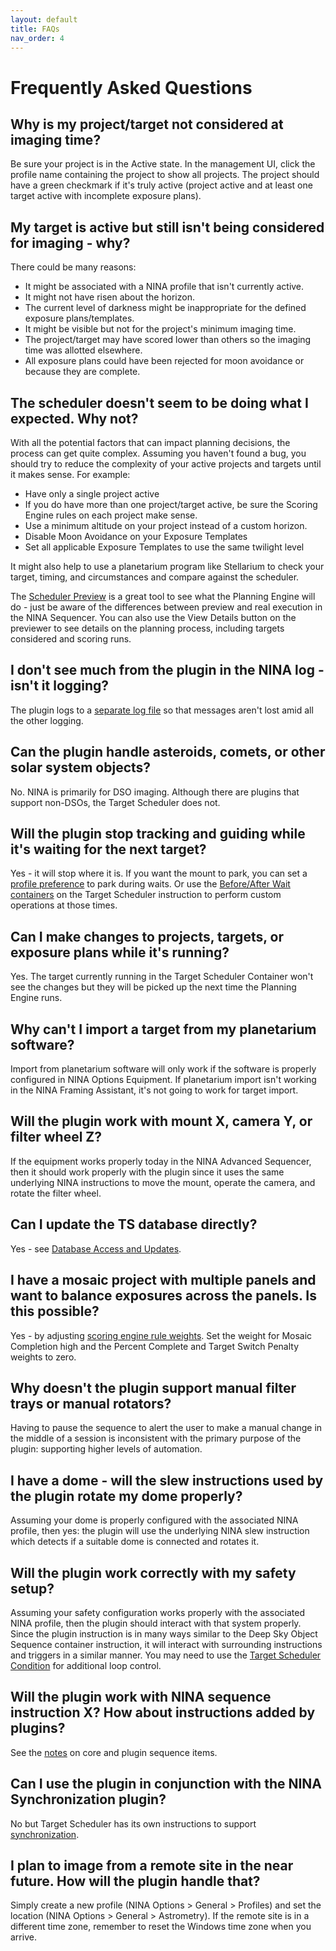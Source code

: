 ```yaml
---
layout: default
title: FAQs
nav_order: 4
---
```


# Frequently Asked Questions

## Why is my project/target not considered at imaging time?

Be sure your project is in the Active state.  In the management UI, click the profile name containing the project to show all projects.  The project should have a green checkmark if it's truly active (project active and at least one target active with incomplete exposure plans).

## My target is active but still isn't being considered for imaging - why?

There could be many reasons:
- It might be associated with a NINA profile that isn't currently active.
- It might not have risen about the horizon.
- The current level of darkness might be inappropriate for the defined exposure plans/templates.
- It might be visible but not for the project's minimum imaging time.
- The project/target may have scored lower than others so the imaging time was allotted elsewhere.
- All exposure plans could have been rejected for moon avoidance or because they are complete.

## The scheduler doesn't seem to be doing what I expected.  Why not?

With all the potential factors that can impact planning decisions, the process can get quite complex.  Assuming you haven't found a bug, you should try to reduce the complexity of your active projects and targets until it makes sense.  For example:
* Have only a single project active
* If you do have more than one project/target active, be sure the Scoring Engine rules on each project make sense.
* Use a minimum altitude on your project instead of a custom horizon.
* Disable Moon Avoidance on your Exposure Templates
* Set all applicable Exposure Templates to use the same twilight level

It might also help to use a planetarium program like Stellarium to check your target, timing, and circumstances and compare against the scheduler.

The [Scheduler Preview](scheduler-preview.html) is a great tool to see what the Planning Engine will do - just be aware of the differences between preview and real execution in the NINA Sequencer.  You can also use the View Details button on the previewer to see details on the planning process, including targets considered and scoring runs.

## I don't see much from the plugin in the NINA log - isn't it logging?

The plugin logs to a [separate log file](technical-details.html#logging) so that messages aren't lost amid all the other logging.

## Can the plugin handle asteroids, comets, or other solar system objects?

No.  NINA is primarily for DSO imaging.  Although there are plugins that support non-DSOs, the Target Scheduler does not.

## Will the plugin stop tracking and guiding while it's waiting for the next target?

Yes - it will stop where it is.  If you want the mount to park, you can set a [profile preference](target-management/profiles.html#profile-preferences) to park during waits.  Or use the [Before/After Wait containers](sequencer/index.html#custom-event-instructions) on the Target Scheduler instruction to perform custom operations at those times.

## Can I make changes to projects, targets, or exposure plans while it's running?

Yes.  The target currently running in the Target Scheduler Container won't see the changes but they will be picked up the next time the Planning Engine runs.

## Why can't I import a target from my planetarium software?

Import from planetarium software will only work if the software is properly configured in NINA Options Equipment.  If planetarium import isn't working in the NINA Framing Assistant, it's not going to work for target import.

## Will the plugin work with mount X, camera Y, or filter wheel Z?

If the equipment works properly today in the NINA Advanced Sequencer, then it should work properly with the plugin since it uses the same underlying NINA instructions to move the mount, operate the camera, and rotate the filter wheel.

## Can I update the TS database directly?

Yes - see [Database Access and Updates](adv-topics/database.html).

## I have a mosaic project with multiple panels and want to balance exposures across the panels.  Is this possible?

Yes - by adjusting [scoring engine rule weights](concepts/planning-engine.html#scoring-engine-1).  Set the weight for Mosaic Completion high and the Percent Complete and Target Switch Penalty weights to zero.

## Why doesn't the plugin support manual filter trays or manual rotators?

Having to pause the sequence to alert the user to make a manual change in the middle of a session is inconsistent with the primary purpose of the plugin: supporting higher levels of automation.

## I have a dome - will the slew instructions used by the plugin rotate my dome properly?

Assuming your dome is properly configured with the associated NINA profile, then yes: the plugin will use the underlying NINA slew instruction which detects if a suitable dome is connected and rotates it.

## Will the plugin work correctly with my safety setup?

Assuming your safety configuration works properly with the associated NINA profile, then the plugin should interact with that system properly.  Since the plugin instruction is in many ways similar to the Deep Sky Object Sequence container instruction, it will interact with surrounding instructions and triggers in a similar manner.  You may need to use the [Target Scheduler Condition](sequencer/condition.html) for additional loop control.

## Will the plugin work with NINA sequence instruction X?  How about instructions added by plugins?

See the [notes](sequencer/notes.html#core-sequence-items) on core and plugin sequence items.

## Can I use the plugin in conjunction with the NINA Synchronization plugin?

No but Target Scheduler has its own instructions to support [synchronization](synchronization.html).

## I plan to image from a remote site in the near future.  How will the plugin handle that?

Simply create a new profile (NINA Options > General > Profiles) and set the location (NINA Options > General > Astrometry).  If the remote site is in a different time zone, remember to reset the Windows time zone when you arrive.

